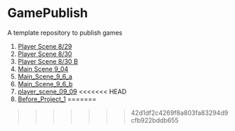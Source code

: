 # GamePublish
A template repository to publish games

1. [Player Scene 8/29](player_scene_8_29)
2. [Player Scene 8/30](player_scene_8_30)
3. [Player Scene 8/30 B](player_scene_8_30_b)
4. [Main Scene 9_04](Main_Scene_9_04)
5. [Main_Scene_9_6_a](Main_Scene_9_6_a)
6. [Main_Scene_9_6_b](Main_Scene_9_6_b)
7. [player_scene_09_09](player_scene_09_09)
<<<<<<< HEAD
8. [Before_Project_1](Before_Project_1)
=======
>>>>>>> 42d1df2c4269f8a803fa83294d9cfb922bddb655

